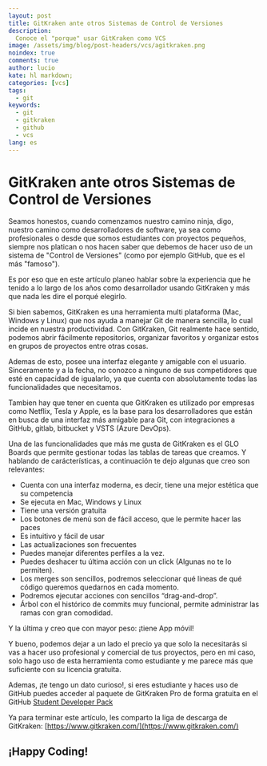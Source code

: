 ```yaml
---
layout: post
title: GitKraken ante otros Sistemas de Control de Versiones
description:
  Conoce el "porque" usar GitKraken como VCS
image: /assets/img/blog/post-headers/vcs/agitkraken.png
noindex: true
comments: true
author: lucio
kate: hl markdown;
categories: [vcs]
tags:
  - git
keywords:
  - git
  - gitkraken
  - github
  - vcs
lang: es
---
```


# GitKraken ante otros Sistemas de Control de Versiones

Seamos honestos, cuando comenzamos nuestro camino ninja, digo, nuestro camino como desarrolladores de software, ya sea como profesionales o desde que somos estudiantes con proyectos pequeños, siempre nos platican o nos hacen saber que debemos de hacer uso de un sistema de "Control de Versiones" (como por ejemplo GitHub, que es el más "famoso").

Es por eso que en este artículo planeo hablar sobre la experiencia que he tenido a lo largo de los años como desarrollador usando GitKraken y más que nada les dire el porqué elegirlo.

Si bien sabemos, GitKraken es una herramienta multi plataforma (Mac, Windows y Linux) que nos ayuda a manejar Git de manera sencilla, lo cual incide en nuestra productividad. Con GitKraken, Git realmente hace sentido, podemos abrir fácilmente repositorios, organizar favoritos y organizar estos en grupos de proyectos entre otras cosas.

Ademas de esto, posee una interfaz elegante y amigable con el usuario. Sinceramente y a la fecha, no conozco a ninguno de sus competidores que esté en capacidad de igualarlo, ya que cuenta con absolutamente todas las funcionalidades que necesitamos.

Tambien hay que tener en cuenta que GitKraken es utilizado por empresas como Netflix, Tesla y Apple, es la base para los desarrolladores que están en busca de una interfaz más amigable para Git, con integraciones a GitHub, gitlab, bitbucket y VSTS (Azure DevOps).

Una de las funcionalidades que más me gusta de GitKraken es el GLO Boards que permite gestionar todas las tablas de tareas que creamos. Y hablando de carácterísticas, a continuación te dejo algunas que creo son relevantes:

- Cuenta con una interfaz moderna, es decir, tiene una mejor estética que su competencia
- Se ejecuta en Mac, Windows y Linux
- Tiene una versión gratuita
- Los botones de menú son de fácil acceso, que le permite hacer las paces
- Es intuitivo y fácil de usar
- Las actualizaciones son frecuentes
- Puedes manejar diferentes perfiles a la vez.
- Puedes deshacer tu última acción con un click (Algunas no te lo permiten).
- Los merges son sencillos, podremos seleccionar qué lineas de qué código queremos quedarnos en cada momento.
- Podremos ejecutar acciones con sencillos “drag-and-drop”.
- Árbol con el histórico de commits muy funcional, permite administrar las ramas con gran comodidad.

Y la última y creo que con mayor peso: ¡tiene App móvil!

Y bueno, podemos dejar a un lado el precio ya que solo la necesitarás si vas a hacer uso profesional y comercial de tus proyectos, pero en mi caso, solo hago uso de esta herramienta como estudiante y me parece más que suficiente con su licencia gratuita.

Ademas, ¡te tengo un dato curioso!, si eres estudiante y haces uso de GitHub puedes acceder al paquete de GitKraken Pro de forma gratuita en el GitHub [Student Developer Pack](https://education.github.com/)

Ya para terminar este artículo, les comparto la liga de descarga de GitKraken:
[https://www.gitkraken.com/](https://www.gitkraken.com/)

## ¡Happy Coding! 


 
